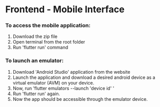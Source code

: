 # Frontend - Mobile Interface 

### To access the mobile application:
1. Download the zip file
2. Open terminal from the root folder
3. Run 'flutter run' command

### To launch an emulator:
1. Download 'Android Studio' application from the website
2. Launch the application and download a desired android device as a virtual emulator (AVM) on your device.
3. Now, run 'flutter emulators --launch 'device id' '
4. Run 'flutter run' again.
5. Now the app should be accessible through the emulator device.
